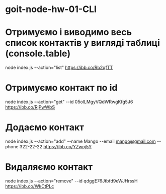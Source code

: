 # goit-node-hw-01-CLI


# Отримуємо і виводимо весь список контактів у вигляді таблиці (console.table)
node index.js --action="list"
https://ibb.co/Rb2qfTT

# Отримуємо контакт по id
node index.js --action="get" --id 05olLMgyVQdWRwgKfg5J6
https://ibb.co/RjPwWbS

# Додаємо контакт
node index.js --action="add" --name Mango --email mango@gmail.com --phone 322-22-22
https://ibb.co/YZwpj5Y

# Видаляємо контакт
node index.js --action="remove" --id qdggE76Jtbfd9eWJHrssH
https://ibb.co/WkCtPLc
